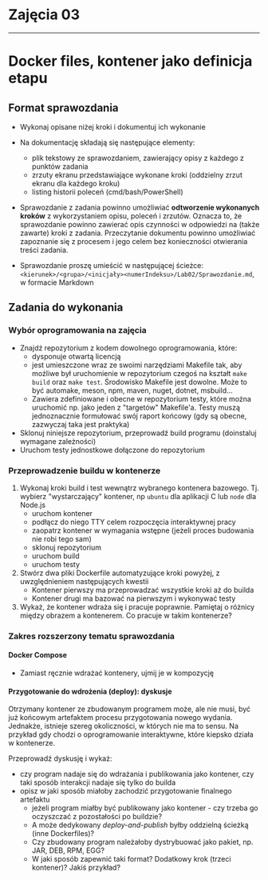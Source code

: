 # Zajęcia 03
---
# Docker files, kontener jako definicja etapu

## Format sprawozdania
- Wykonaj opisane niżej kroki i dokumentuj ich wykonanie
- Na dokumentację składają się następujące elementy:
  - plik tekstowy ze sprawozdaniem, zawierający opisy z każdego z punktów zadania
  - zrzuty ekranu przedstawiające wykonane kroki (oddzielny zrzut ekranu dla każdego kroku)
  - listing historii poleceń (cmd/bash/PowerShell)
- Sprawozdanie z zadania powinno umożliwiać **odtworzenie wykonanych kroków** z wykorzystaniem opisu, poleceń i zrzutów. Oznacza to, że sprawozdanie powinno zawierać opis czynności w odpowiedzi na (także zawarte) kroki z zadania. Przeczytanie dokumentu powinno umożliwiać zapoznanie się z procesem i jego celem bez konieczności otwierania treści zadania.

- Sprawozdanie proszę umieścić w następującej ścieżce: ```<kierunek>/<grupa>/<inicjały><numerIndeksu>/Lab02/Sprawozdanie.md```, w formacie Markdown

## Zadania do wykonania
### Wybór oprogramowania na zajęcia
* Znajdź repozytorium z kodem dowolnego oprogramowania, które:
	* dysponuje otwartą licencją
	* jest umieszczone wraz ze swoimi narzędziami Makefile tak, aby możliwe był uruchomienie w repozytorium czegoś na kształt ```make build``` oraz ```make test```. Środowisko Makefile jest dowolne. Może to być automake, meson, npm, maven, nuget, dotnet, msbuild...
	* Zawiera zdefiniowane i obecne w repozytorium testy, które można uruchomić np. jako jeden z "targetów" Makefile'a. Testy muszą jednoznacznie formułować swój raport końcowy (gdy są obecne, zazwyczaj taka jest praktyka)
* Sklonuj niniejsze repozytorium, przeprowadź build programu (doinstaluj wymagane zależności)
* Uruchom testy jednostkowe dołączone do repozytorium

### Przeprowadzenie buildu w kontenerze
1. Wykonaj kroki build i test wewnątrz wybranego kontenera bazowego. Tj. wybierz "wystarczający" kontener, np ```ubuntu``` dla aplikacji C lub ```node``` dla Node.js
	* uruchom kontener
	* podłącz do niego TTY celem rozpoczęcia interaktywnej pracy
	* zaopatrz kontener w wymagania wstępne (jeżeli proces budowania nie robi tego sam)
	* sklonuj repozytorium
	* uruchom build
	* uruchom testy
2. Stwórz dwa pliki Dockerfile automatyzujące kroki powyżej, z uwzględnieniem następujących kwestii
	* Kontener pierwszy ma przeprowadzać wszystkie kroki aż do builda
	* Kontener drugi ma bazować na pierwszym i wykonywać testy
3. Wykaż, że kontener wdraża się i pracuje poprawnie. Pamiętaj o różnicy między obrazem a kontenerem. Co pracuje w takim kontenerze?
### Zakres rozszerzony tematu sprawozdania
#### Docker Compose
* Zamiast ręcznie wdrażać kontenery, ujmij je w kompozycję
#### Przygotowanie do wdrożenia (deploy): dyskusje
Otrzymany kontener ze zbudowanym programem może, ale nie musi, być już końcowym artefaktem procesu przygotowania nowego wydania. Jednakże, istnieje szereg okoliczności, w których nie ma to sensu. Na przykład gdy chodzi o oprogramowanie interaktywne, które kiepsko działa w kontenerze.

Przeprowadź dyskusję i wykaż:
* czy program nadaje się do wdrażania i publikowania jako kontener, czy taki sposób interakcji nadaje się tylko do builda
* opisz w jaki sposób miałoby zachodzić przygotowanie finalnego artefaktu
	* jeżeli program miałby być publikowany jako kontener - czy trzeba go oczyszczać z pozostałości po buildzie?
	* A może dedykowany *deploy-and-publish* byłby oddzielną ścieżką (inne Dockerfiles)?
	* Czy zbudowany program należałoby dystrybuować jako pakiet, np. JAR, DEB, RPM, EGG?
	* W jaki sposób zapewnić taki format? Dodatkowy krok (trzeci kontener)? Jakiś przykład?
